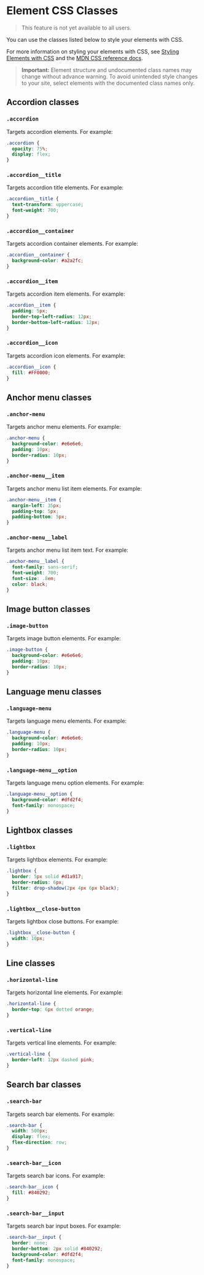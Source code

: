 <!-- This article was published using the Doc Push single-sourcing tool. Any changes to this article MUST be made in the source file. Find it at www.github.com/wix-private/velo-docs.-->

# Element CSS Classes

> This feature is not yet available to all users.

You can use the classes listed below
to style your elements with CSS.

For more information on styling your elements with CSS, see
[Styling Elements with CSS]($w/styling-elements-with-css) and the
[MDN CSS reference docs](https://developer.mozilla.org/en-US/docs/Learn/CSS).

<blockquote class="important">

__Important:__
Element structure and undocumented class names
may change without advance warning.
To avoid unintended style changes to your site,
select elements with the documented class names only.

</blockquote>

## Accordion classes

### `.accordion`

Targets accordion elements.
For example:

```css
.accordion {
  opacity: 75%;
  display: flex;
}
```

### `.accordion__title`

Targets accordion title elements.
For example:

```css
.accordion__title {
  text-transform: uppercase;
  font-weight: 700;
}
```

### `.accordion__container`

Targets accordion container elements.
For example:

```css
.accordion__container {
  background-color: #a2a2fc;
}
```

### `.accordion__item`

Targets accordion item elements.
For example:

```css
.accordion__item {
  padding: 5px;
  border-top-left-radius: 12px;
  border-bottom-left-radius: 12px;
}
```

### `.accordion__icon`

Targets accordion icon elements.
For example:

```css
.accordion__icon {
  fill: #FF0000;
}
```

## Anchor menu classes

### `.anchor-menu`

Targets anchor menu elements.
For example:

```css
.anchor-menu {
  background-color: #e6e6e6;
  padding: 10px;
  border-radius: 10px;
}
```

### `.anchor-menu__item`

Targets anchor menu list item elements.
For example:

```css
.anchor-menu__item {
  margin-left: 35px;
  padding-top: 5px;
  padding-bottom: 5px;
}
```

### `.anchor-menu__label`

Targets anchor menu list item text.
For example:

```css
.anchor-menu__label {
  font-family: sans-serif;
  font-weight: 700;
  font-size: .8em;
  color: black;
}
```

## Image button classes

### `.image-button`

Targets image button elements.
For example:

```css
.image-button {
  background-color: #e6e6e6;
  padding: 10px;
  border-radius: 10px;
}
```

## Language menu classes

### `.language-menu`

Targets language menu elements.
For example:

```css
.language-menu {
  background-color: #e6e6e6;
  padding: 10px;
  border-radius: 10px;
}
```

### `.language-menu__option`

Targets language menu option elements.
For example:

```css
.language-menu__option {
  background-color: #dfd2f4;
  font-family: monospace;
}
```

## Lightbox classes

### `.lightbox`

Targets lightbox elements.
For example:

```css
.lightbox {
  border: 5px solid #d1a917;
  border-radius: 6px;
  filter: drop-shadow(2px 4px 6px black);
}
```

### `.lightbox__close-button`

Targets lightbox close buttons.
For example:

```css
.lightbox__close-button {
  width: 10px;
}
```

## Line classes

### `.horizontal-line`

Targets horizontal line elements.
For example:

```css
.horizontal-line {
  border-top: 6px dotted orange;
}
```

### `.vertical-line`

Targets vertical line elements.
For example:

```css
.vertical-line {
  border-left: 12px dashed pink;
}
```

## Search bar classes

### `.search-bar`

Targets search bar elements.
For example:

```css
.search-bar {
  width: 500px;
  display: flex;
  flex-direction: row;
}
```

### `.search-bar__icon`

Targets search bar icons.
For example:

```css
.search-bar__icon {
  fill: #840292;
}
```

### `.search-bar__input`

Targets search bar input boxes.
For example:

```css
.search-bar__input {
  border: none;
  border-bottom: 2px solid #840292;
  background-color: #dfd2f4;
  font-family: monospace;
}
```
